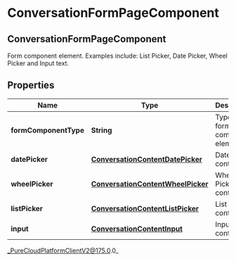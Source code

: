# ConversationFormPageComponent

## ConversationFormPageComponent
Form component element. Examples include: List Picker, Date Picker, Wheel Picker and Input text.

## Properties

|Name | Type | Description | Notes|
|------------ | ------------- | ------------- | -------------|
| **formComponentType** | **String** | Type of this form component element | [optional] |
| **datePicker** | [**ConversationContentDatePicker**](ConversationContentDatePicker) | Date Picker content. | [optional] |
| **wheelPicker** | [**ConversationContentWheelPicker**](ConversationContentWheelPicker) | Wheel Picker content. | [optional] |
| **listPicker** | [**ConversationContentListPicker**](ConversationContentListPicker) | List Picker content. | [optional] |
| **input** | [**ConversationContentInput**](ConversationContentInput) | Input content. | [optional] |



_PureCloudPlatformClientV2@175.0.0_
